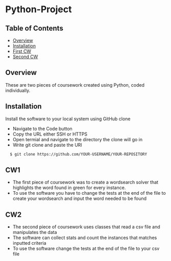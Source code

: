 # Python-Project

## Table of Contents

* [Overview](#Overview)
* [Installation](#Installation)
* [First CW](#CW1)
* [Second CW](#CW2)

## Overview

These are two pieces of coursework created using Python, coded individually.

## Installation

Install the software to your local system using GitHub clone

* Navigate to the Code button
* Copy the URL either SSH or HTTPS
* Open termial and navigate to the directory the clone will go in
* Write git clone and paste the URl

```bash
  $ git clone https://github.com/YOUR-USERNAME/YOUR-REPOSITORY
```

## CW1

* The first piece of coursework was to create a wordsearch solver that highlights the word found in green for every instance.
* To use the software you have to change the tests at the end of the file to create your wordsearch and input the word needed to be found

## CW2
* The second piece of coursework uses classes that read a csv file and manipulates the data
* The software can collect stats and count the instances that matches inputted criteria
* To use the software change the tests at the end of the file to your csv file
